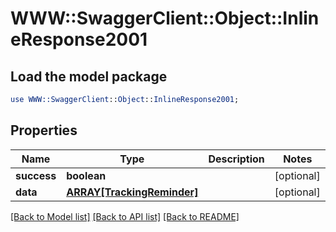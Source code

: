 # WWW::SwaggerClient::Object::InlineResponse2001

## Load the model package
```perl
use WWW::SwaggerClient::Object::InlineResponse2001;
```

## Properties
Name | Type | Description | Notes
------------ | ------------- | ------------- | -------------
**success** | **boolean** |  | [optional] 
**data** | [**ARRAY[TrackingReminder]**](TrackingReminder.md) |  | [optional] 

[[Back to Model list]](../README.md#documentation-for-models) [[Back to API list]](../README.md#documentation-for-api-endpoints) [[Back to README]](../README.md)


